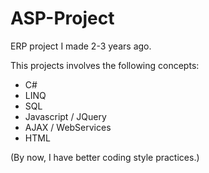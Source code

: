 # ASP-Project
ERP project I made 2-3 years ago.

This projects involves the following concepts:
+ C#
+ LINQ
+ SQL
+ Javascript / JQuery
+ AJAX / WebServices
+ HTML

(By now, I have better coding style practices.)
